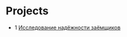 # Projects

* 1 [Исследование надёжности заёмщиков](https://github.com/PhoenixAnalist/Projects/tree/main/Исследование%20надёжности%20заёмщиков)

